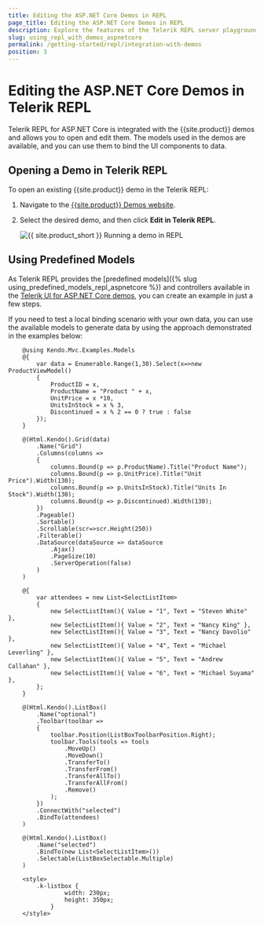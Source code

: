 ```yaml
---
title: Editing the ASP.NET Core Demos in REPL
page_title: Editing the ASP.NET Core Demos in REPL
description: Explore the features of the Telerik REPL server playground tool and the integration with the UI for ASP.NET Core demos.
slug: using_repl_with_demos_aspnetcore
permalink: /getting-started/repl/integration-with-demos
position: 3
---
```


# Editing the ASP.NET Core Demos in Telerik REPL

Telerik REPL for ASP.NET Core is integrated with the {{site.product}} demos and allows you to open and edit them. The models used in the demos are available, and you can use them to bind the UI components to data.

## Opening a Demo in Telerik REPL

To open an existing {{site.product}} demo in the Telerik REPL:

1. Navigate to the [{{site.product}} Demos website](https://demos.telerik.com/aspnet-core/).
1. Select the desired demo, and then click **Edit in Telerik REPL**.

   ![{{ site.product_short }} Running a demo in REPL](../../getting-started-core/REPL/images/repl-run-demo.png)

## Using Predefined Models

As Telerik REPL provides the [predefined models]({% slug using_predefined_models_repl_aspnetcore %}) and controllers available in the [Telerik UI for ASP.NET Core demos](https://demos.telerik.com/aspnet-core/), you can create an example in just a few steps.

If you need to test a local binding scenario with your own data, you can use the available models to generate data by using the approach demonstrated in the examples below:

```Razor Grid
    @using Kendo.Mvc.Examples.Models
    @{
        var data = Enumerable.Range(1,30).Select(x=>new ProductViewModel()
        {
            ProductID = x,
            ProductName = "Product " + x,
            UnitPrice = x *10,
            UnitsInStock = x % 3,
            Discontinued = x % 2 == 0 ? true : false
        });
    }

    @(Html.Kendo().Grid(data)
        .Name("Grid")
        .Columns(columns =>
        {
            columns.Bound(p => p.ProductName).Title("Product Name");
            columns.Bound(p => p.UnitPrice).Title("Unit Price").Width(130);
            columns.Bound(p => p.UnitsInStock).Title("Units In Stock").Width(130);
            columns.Bound(p => p.Discontinued).Width(130);
        })
        .Pageable()
        .Sortable()
        .Scrollable(scr=>scr.Height(250)) 
        .Filterable()    
        .DataSource(dataSource => dataSource        
            .Ajax()
            .PageSize(10)
            .ServerOperation(false)        
        )
    )
```
```Razor ListBox
    @{
        var attendees = new List<SelectListItem>
        {
            new SelectListItem(){ Value = "1", Text = "Steven White" },
            new SelectListItem(){ Value = "2", Text = "Nancy King" },
            new SelectListItem(){ Value = "3", Text = "Nancy Davolio" },
            new SelectListItem(){ Value = "4", Text = "Michael Leverling" },
            new SelectListItem(){ Value = "5", Text = "Andrew Callahan" },
            new SelectListItem(){ Value = "6", Text = "Michael Suyama" },
        };
    }

    @(Html.Kendo().ListBox()
        .Name("optional")
        .Toolbar(toolbar =>
        {
            toolbar.Position(ListBoxToolbarPosition.Right);
            toolbar.Tools(tools => tools
                .MoveUp()
                .MoveDown()
                .TransferTo()
                .TransferFrom()
                .TransferAllTo()
                .TransferAllFrom()
                .Remove()
            );
        })
        .ConnectWith("selected")
        .BindTo(attendees)
    )

    @(Html.Kendo().ListBox()
        .Name("selected")
        .BindTo(new List<SelectListItem>())
        .Selectable(ListBoxSelectable.Multiple)
    )

    <style>
        .k-listbox {
                width: 230px;
                height: 350px;
            }
    </style>
```
